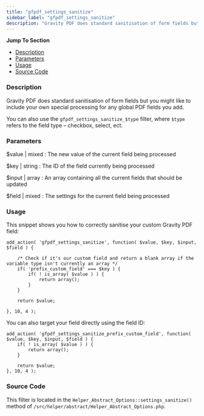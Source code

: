 ```yaml
---
title: "gfpdf_settings_sanitize"
sidebar_label: "gfpdf_settings_sanitize"
description: "Gravity PDF does standard sanitisation of form fields but you might like to include your own special processing for any fields you add. "
---
```


**Jump To Section**

* [Description](#description)
* [Parameters](#parameters)
* [Usage](#usage)
* [Source Code](#source-code)

### Description 

Gravity PDF does standard sanitisation of form fields but you might like to include your own special processing for any global PDF fields you add. 

You can also use the `gfpdf_settings_sanitize_$type` filter, where `$type` refers to the field type – checkbox, select, ect. 

### Parameters 

$value | mixed
:    The new value of the current field being processed

$key | string
:    The ID of the field currently being processed

$input | array
:    An array containing all the current fields that should be updated

$field | mixed
:    The settings for the current field being processed

### Usage 

This snippet shows you how to correctly sanitise your custom Gravity PDF field: 

```
add_action( 'gfpdf_settings_sanitize', function( $value, $key, $input, $field ) {

	/* Check if it's our custom field and return a blank array if the variable type isn't currently an array */
	if( 'prefix_custom_field' === $key ) {
		if( ! is_array( $value ) ) {
			return array();
		}
	}

	return $value;

}, 10, 4 );
```

You can also target your field directly using the field ID:

```
add_action( 'gfpdf_settings_sanitize_prefix_custom_field', function( $value, $key, $input, $field ) {	
	if( ! is_array( $value ) ) {
		return array();
	}	

	return $value;
}, 10, 4 );
```

### Source Code 

This filter is located in the `Helper_Abstract_Options::settings_sanitize()` method of `/src/helper/abstract/Helper_Abstract_Options.php`.